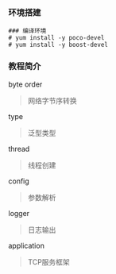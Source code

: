 ### 环境搭建

```
### 编译环境
# yum install -y poco-devel
# yum install -y boost-devel
```

### 教程简介

byte order

> 网络字节序转换

type

> 泛型类型

thread

> 线程创建

config

> 参数解析

logger

> 日志输出

application

> TCP服务框架
